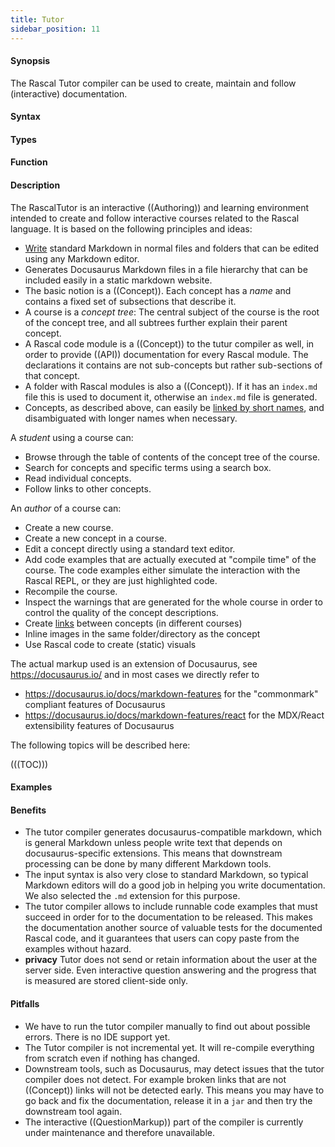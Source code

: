 ```yaml
---
title: Tutor
sidebar_position: 11
---
```


#### Synopsis

The Rascal Tutor compiler can be used to create, maintain and follow (interactive) documentation.

#### Syntax

#### Types

#### Function

#### Description

The RascalTutor is an interactive ((Authoring)) and learning environment intended to create and follow interactive courses related to the Rascal language.
It is based on the following principles and ideas:

* [Write]((Authoring)) standard Markdown in normal files and folders that can be edited using any Markdown editor.
* Generates Docusaurus Markdown files in a file hierarchy that can be included easily in a static markdown website.
* The basic notion is a ((Concept)). Each concept has a _name_ and contains a fixed set of subsections that describe it.
* A course is a _concept tree_:
  The central subject of the course is the root of the concept tree, and all subtrees further explain their parent concept.
* A Rascal code module is a ((Concept)) to the tutur compiler as well, in order to provide ((API)) documentation for every Rascal module. The declarations it contains are not sub-concepts but rather sub-sections of that concept.
* A folder with Rascal modules is also a ((Concept)). If it has an `index.md` file this is used to document it, otherwise an `index.md` file is generated.
* Concepts, as described above, can easily be [linked by short names]((LinkingConcepts)), and disambiguated with longer names when necessary.

A _student_ using a course can:

* Browse through the table of contents of the concept tree of the course.
* Search for concepts and specific terms using a search box.
* Read individual concepts.
* Follow links to other concepts.

An _author_ of a course can:

* Create a new course.
* Create a new concept in a course.
* Edit a concept directly using a standard text editor.
* Add code examples that are actually executed at "compile time" of the course. The code examples either simulate the interaction with the Rascal REPL, or they are just highlighted code.
* Recompile the course.
* Inspect the warnings that are generated for the whole course in order to 
  control the quality of the concept descriptions.
* Create [links]((LinkingConcepts)) between concepts (in different courses)
* Inline images in the same folder/directory as the concept
* Use Rascal code to create (static) visuals

The actual markup used is an extension of Docusaurus, see https://docusaurus.io/ and
in most cases we directly refer to 

* https://docusaurus.io/docs/markdown-features for the "commonmark" compliant features of Docusaurus
* https://docusaurus.io/docs/markdown-features/react for the MDX/React extensibility features of Docusaurus

The following topics will be described here:

(((TOC)))

#### Examples

#### Benefits

* The tutor compiler generates docusaurus-compatible markdown, which is general Markdown unless people write text that depends on docusaurus-specific extensions. This means that downstream processing can be done by many different Markdown tools.
* The input syntax is also very close to standard Markdown, so typical Markdown editors will do a good job in helping you write documentation. We also selected the `.md` extension for this purpose.
* The tutor compiler allows to include runnable code examples that must succeed in order for to the documentation to be released. This makes the documentation another source of valuable tests for the documented Rascal code, and it guarantees that users can copy paste from the examples without hazard.
* **privacy** Tutor does not send or retain information about the user at the server side. Even interactive question answering and the progress that is measured are stored client-side only.

#### Pitfalls

* We have to run the tutor compiler manually to find out about possible errors. There is no IDE support yet.
* The Tutor compiler is not incremental yet. It will re-compile everything from scratch even if nothing has changed.
* Downstream tools, such as Docusaurus, may detect issues that the tutor compiler does not detect. For example broken links that are not ((Concept)) links will not be detected early. This means you may have to go back and fix the documentation, release it in a `jar` and then try the downstream tool again.
* The interactive ((QuestionMarkup)) part of the compiler is currently under maintenance and therefore unavailable.
